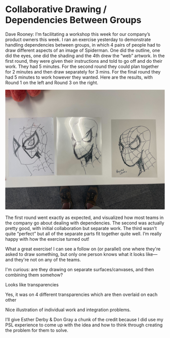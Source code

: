 # Collaborative Drawing / Dependencies Between Groups

Dave Rooney: I’m facilitating a workshop this week for our company’s product owners this week. I ran an exercise yesterday to demonstrate handling dependencies between groups, in which 4 pairs of people had to draw different aspects of an image of Spiderman. One did the outline, one did the eyes, one did the shading and the 4th drew the “web” artwork.
In the first round, they were given their instructions and told to go off and do their work. They had 5 minutes. For the second round they could plan together for 2 minutes and then draw separately for 3 mins. For the final round they had 5 minutes to work however they wanted. Here are the results, with Round 1 on the left and Round 3 on the right.

![spiderman drawings](/resources/images/spiderman-drawing.jpg)

The first round went exactly as expected, and visualized how most teams in the company go about dealing with dependencies. The second was actually pretty good, with initial collaboration but separate work. The third wasn’t quite “perfect” but all of the separate parts fit together quite well.
I’m really happy with how the exercise turned out!

What a great exercise! I can see a follow on (or parallel) one where they're asked to draw something, but only one person knows what it looks like—and they're not on any of the teams.

I'm curious: are they drawing on separate surfaces/canvases, and then combining them somehow?

Looks like transparencies

Yes, it was on 4 different transparencies which are then overlaid on each other

Nice illustration of individual work and integration problems.

I’ll give Esther Derby & Don Gray a chunk of the credit because I did use my PSL experience to come up with the idea and how to think through creating the problem for them to solve.

